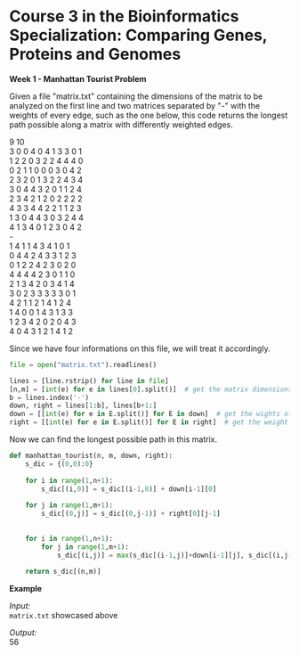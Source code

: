 # Course 3 in the Bioinformatics Specialization: Comparing Genes, Proteins and Genomes

**Week 1 - Manhattan Tourist Problem**

Given a file "matrix.txt" containing the dimensions of the matrix to be analyzed on the first line and two matrices separated by "-" with 
the weights of every edge, such as the one below, this code returns the longest path possible along a matrix with differently weighted edges.

9 10\
3 0 0 4 0 4 1 3 3 0 1\
1 2 2 0 3 2 2 4 4 4 0\
0 2 1 1 0 0 0 3 0 4 2\
2 3 2 0 1 3 2 2 4 3 4\
3 0 4 4 3 2 0 1 1 2 4\
2 3 4 2 1 2 0 2 2 2 2\
4 3 3 4 4 2 2 1 1 2 3\
1 3 0 4 4 3 0 3 2 4 4\
4 1 3 4 0 1 2 3 0 4 2\
*-*\
1 4 1 1 4 3 4 1 0 1\
0 4 4 2 4 3 3 1 2 3\
0 1 2 2 4 2 3 0 2 0\
4 4 4 4 2 3 0 1 1 0\
2 1 3 4 2 0 3 4 1 4\
3 0 2 3 3 3 3 3 0 1\
4 2 1 1 2 1 4 1 2 4\
1 4 0 0 1 4 3 1 3 3\
1 2 3 4 2 0 2 0 4 3\
4 0 4 3 1 2 1 4 1 2

Since we have four informations on this file, we will treat it accordingly.

```python
file = open("matrix.txt").readlines()

lines = [line.rstrip() for line in file]
[n,m] = [int(e) for e in lines[0].split()]  # get the matrix dimensions
b = lines.index('-')
down, right = lines[1:b], lines[b+1:]
down = [[int(e) for e in E.split()] for E in down]  # get the wights of the edges going down
right = [[int(e) for e in E.split()] for E in right]  # get the weight of the edges going right
```

Now we can find the longest possible path in this matrix.

```python
def manhattan_tourist(n, m, down, right):
    s_dic = {(0,0):0}
   
    for i in range(1,n+1):
        s_dic[(i,0)] = s_dic[(i-1,0)] + down[i-1][0]
            
    for j in range(1,m+1):
        s_dic[(0,j)] = s_dic[(0,j-1)] + right[0][j-1]
    
    
    for i in range(1,n+1):
        for j in range(1,m+1):
            s_dic[(i,j)] = max(s_dic[(i-1,j)]+down[i-1][j], s_dic[(i,j-1)] + right[i][j-1])
    
    return s_dic[(n,m)]
```

**Example**

*Input:*\
```matrix.txt``` showcased above

*Output:* \
56
